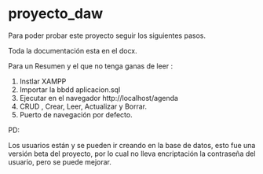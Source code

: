# proyecto_daw

Para poder probar este proyecto seguir los siguientes pasos.

Toda la documentación esta en el docx.

Para un Resumen y el que no tenga ganas de leer :

1. Instlar XAMPP
2. Importar la bbdd aplicacion.sql
3. Ejecutar en el navegador http://localhost/agenda
4. CRUD , Crear, Leer, Actualizar y Borrar.
5. Puerto de navegación por defecto.

PD: 

Los usuarios están y se pueden ir creando en la base de datos, esto fue una versión beta del proyecto,
por lo cual no lleva encriptación la contraseña del usuario, pero se puede mejorar.

